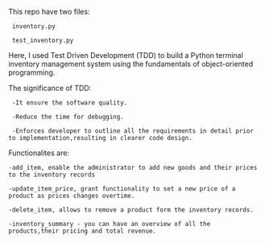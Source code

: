 This repo have two files:

     inventory.py
     
     test_inventory.py

Here, I used Test Driven Development (TDD) to build a Python terminal inventory management system using the fundamentals of object-oriented programming.

The significance of TDD:

     -It ensure the software quality.
     
     -Reduce the time for debugging.
     
     -Enforces developer to outline all the requirements in detail prior to implementation,resulting in clearer code design.
     
Functionalites are:

    -add_item, enable the administrator to add new goods and their prices to the inventory records
    
    -update_item_price, grant functionality to set a new price of a product as prices changes overtime.
    
    -delete_item, allows to remove a product form the inventory records.
    
    -inventory_summary - you can have an overview of all the products,their pricing and total revenue.


